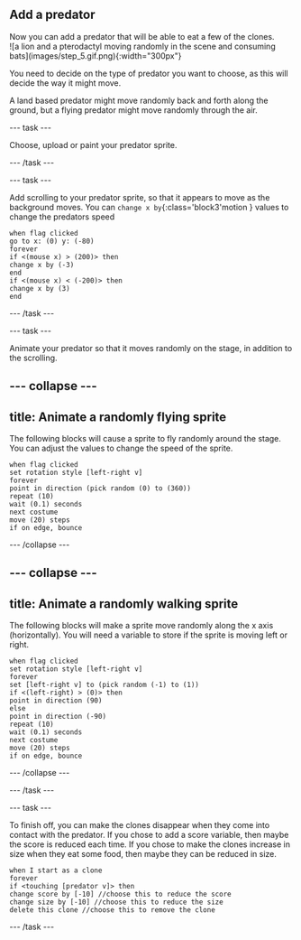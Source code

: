 ## Add a predator

<div style="display: flex; flex-wrap: wrap">
<div style="flex-basis: 200px; flex-grow: 1; margin-right: 15px;">
Now you can add a predator that will be able to eat a few of the clones.
</div>
<div>
![a lion and a pterodactyl moving randomly in the scene and consuming bats](images/step_5.gif.png){:width="300px"}
</div>
</div>

You need to decide on the type of predator you want to choose, as this will decide the way it might move.

A land based predator might move randomly back and forth along the ground, but a flying predator might move randomly through the air.

--- task ---

Choose, upload or paint your predator sprite.

--- /task ---

--- task ---

Add scrolling to your predator sprite, so that it appears to move as the background moves. You can `change x by`{:class='block3'motion } values to change the predators speed 

```blocks3
when flag clicked
go to x: (0) y: (-80)
forever
if <(mouse x) > (200)> then
change x by (-3)
end
if <(mouse x) < (-200)> then
change x by (3)
end
```

--- /task ---


--- task ---

Animate your predator so that it moves randomly on the stage, in addition to the scrolling.

--- collapse ---
---
title: Animate a randomly flying sprite
---

The following blocks will cause a sprite to fly randomly around the stage. You can adjust the values to change the speed of the sprite.

```blocks3
when flag clicked
set rotation style [left-right v]
forever
point in direction (pick random (0) to (360))
repeat (10)
wait (0.1) seconds
next costume
move (20) steps
if on edge, bounce
```

--- /collapse ---

--- collapse ---
---
title: Animate a randomly walking sprite
---

The following blocks will make a sprite move randomly along the x axis (horizontally). You will need a variable to store if the sprite is moving left or right.

```blocks3
when flag clicked
set rotation style [left-right v]
forever
set [left-right v] to (pick random (-1) to (1))
if <(left-right) > (0)> then
point in direction (90)
else
point in direction (-90)
repeat (10)
wait (0.1) seconds
next costume
move (20) steps
if on edge, bounce
```

--- /collapse ---

--- /task ---

--- task ---

To finish off, you can make the clones disappear when they come into contact with the predator. If you chose to add a score variable, then maybe the score is reduced each time. If you chose to make the clones increase in size when they eat some food, then maybe they can be reduced in size.

```blocks3
when I start as a clone
forever
if <touching [predator v]> then
change score by [-10] //choose this to reduce the score
change size by [-10] //choose this to reduce the size
delete this clone //choose this to remove the clone
```

--- /task ---
